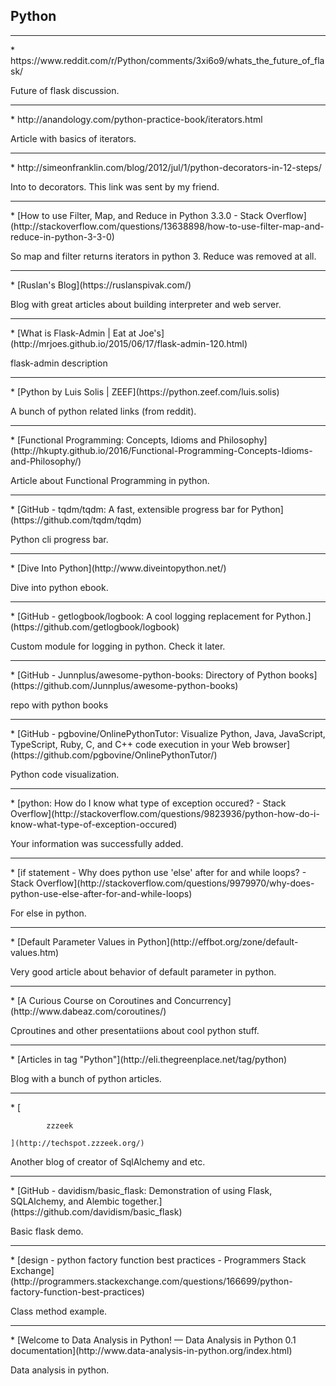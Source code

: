 Python
---
<hr>
* https://www.reddit.com/r/Python/comments/3xi6o9/whats_the_future_of_flask/

Future of flask discussion.
<hr>
* http://anandology.com/python-practice-book/iterators.html

Article with basics of iterators.
<hr>
* http://simeonfranklin.com/blog/2012/jul/1/python-decorators-in-12-steps/

Into to decorators. This link was sent by my friend.
<hr>
* [How to use Filter, Map, and Reduce in Python 3.3.0 - Stack Overflow](http://stackoverflow.com/questions/13638898/how-to-use-filter-map-and-reduce-in-python-3-3-0)

So map and filter returns iterators in python 3. Reduce was removed at all.
<hr>
* [Ruslan's Blog](https://ruslanspivak.com/)

Blog with great articles about building interpreter and web server.
<hr>
* [What is Flask-Admin |  Eat at Joe's](http://mrjoes.github.io/2015/06/17/flask-admin-120.html)

flask-admin description
<hr>
* [Python by Luis Solis | ZEEF](https://python.zeef.com/luis.solis)

A bunch of python related links (from reddit).
<hr>
* [Functional Programming: Concepts, Idioms and Philosophy](http://hkupty.github.io/2016/Functional-Programming-Concepts-Idioms-and-Philosophy/)

Article about Functional Programming in python.
<hr>
* [GitHub - tqdm/tqdm: A fast, extensible progress bar for Python](https://github.com/tqdm/tqdm)

Python cli progress bar.
<hr>
* [Dive Into Python](http://www.diveintopython.net/)

Dive into python ebook.
<hr>
* [GitHub - getlogbook/logbook: A cool logging replacement for Python.](https://github.com/getlogbook/logbook)

Custom module for logging in python. Check it later.
<hr>
* [GitHub - Junnplus/awesome-python-books: Directory of Python books](https://github.com/Junnplus/awesome-python-books)

repo with python books
<hr>
* [GitHub - pgbovine/OnlinePythonTutor: Visualize Python, Java, JavaScript, TypeScript, Ruby, C, and C++ code execution in your Web browser](https://github.com/pgbovine/OnlinePythonTutor/)

Python code visualization.
<hr>
* [python: How do I know what type of exception occured? - Stack Overflow](http://stackoverflow.com/questions/9823936/python-how-do-i-know-what-type-of-exception-occured)

Your information was successfully added.
<hr>
* [if statement - Why does python use 'else' after for and while loops? - Stack Overflow](http://stackoverflow.com/questions/9979970/why-does-python-use-else-after-for-and-while-loops)

For else in python.
<hr>
* [Default Parameter Values in Python](http://effbot.org/zone/default-values.htm)

Very good article about behavior of default parameter in python.
<hr>
* [A Curious Course on Coroutines and Concurrency](http://www.dabeaz.com/coroutines/)

Cproutines and other presentatiions about cool python stuff.
<hr>
* [Articles in tag "Python"](http://eli.thegreenplace.net/tag/python)

Blog with a bunch of python articles.
<hr>
* [
        
            zzzeek
        
    ](http://techspot.zzzeek.org/)

Another blog of creator of SqlAlchemy and etc.
<hr>
* [GitHub - davidism/basic_flask: Demonstration of using Flask, SQLAlchemy, and Alembic together.](https://github.com/davidism/basic_flask)

Basic flask demo.
<hr>
* [design - python factory function best practices - Programmers Stack Exchange](http://programmers.stackexchange.com/questions/166699/python-factory-function-best-practices)

Class method example.
<hr>
* [Welcome to Data Analysis in Python! — Data Analysis in Python 0.1 documentation](http://www.data-analysis-in-python.org/index.html)

Data analysis in python.
